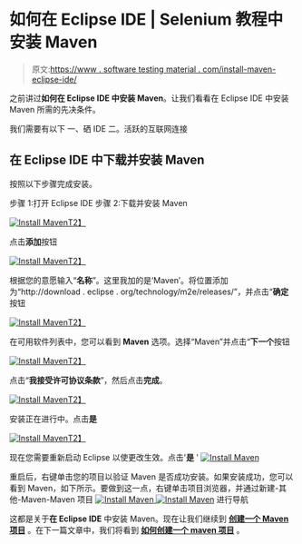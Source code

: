 # 如何在 Eclipse IDE | Selenium 教程中安装 Maven

> 原文:[https://www . software testing material . com/install-maven-eclipse-ide/](https://www.softwaretestingmaterial.com/install-maven-eclipse-ide/)

之前讲过**如何在 Eclipse IDE 中安装 Maven**。让我们看看在 Eclipse IDE 中安装 Maven 所需的先决条件。

我们需要有以下
一、硒 IDE
二。活跃的互联网连接

## 在 Eclipse IDE 中下载并安装 Maven

按照以下步骤完成安装。

步骤 1:打开 Eclipse IDE
步骤 2:下载并安装 Maven

[![Install Maven](img/424ac1a2a5f196092d98c99a901464f6.png)T2】](https://www.softwaretestingmaterial.com/wp-content/uploads/2017/07/Install-Maven-1.png)

点击**添加**按钮

[![Install Maven](img/be2a4eda1cab57a9eeee75db7fe08a35.png)T2】](https://www.softwaretestingmaterial.com/wp-content/uploads/2017/07/Install-Maven-2.png)

根据您的意愿输入“**名称**”。这里我加的是‘Maven’。将位置添加为“http://download . eclipse . org/technology/m2e/releases/”，并点击“**确定**按钮

[![Install Maven](img/690cccbd7bed97022e4cfce918c16e06.png)T2】](https://www.softwaretestingmaterial.com/wp-content/uploads/2017/07/Install-Maven-3.png)

在可用软件列表中，您可以看到 **Maven** 选项。选择“Maven”并点击“**下一个**按钮

[![Install Maven](img/7c337f5c557312848f7adfa7410b8b86.png)T2】](https://www.softwaretestingmaterial.com/wp-content/uploads/2017/07/Install-Maven-4.png)

点击“**我接受许可协议条款**”，然后点击**完成**。

[![Install Maven](img/1efd12c2322b6fe561b87ea31bce0819.png)T2】](https://www.softwaretestingmaterial.com/wp-content/uploads/2017/07/Install-Maven-5.png)

安装正在进行中。点击**是**

[![Install Maven](img/d3f62065c7d32ffd518e0c8fcf0f1e88.png)T2】](https://www.softwaretestingmaterial.com/wp-content/uploads/2017/07/Install-Maven-6.png)

现在您需要重新启动 Eclipse 以使更改生效。点击'**是** ' [![Install Maven](img/a9f61e406f203ae70631069e0e07e514.png)](https://www.softwaretestingmaterial.com/wp-content/uploads/2017/07/Install-Maven-7.png)

重启后，右键单击您的项目以验证 Maven 是否成功安装。如果安装成功，您可以看到 Maven，如下所示。要做到这一点，右键单击项目浏览器，并通过新建-其他-Maven-Maven 项目
[![Install Maven](img/7366e1b5c71c97b65b7958e2c13457e8.png) ](https://www.softwaretestingmaterial.com/wp-content/uploads/2017/07/Install-Maven-8.png) [![Install Maven](img/635f3edc821f979550b871025b4bfa1f.png)](https://www.softwaretestingmaterial.com/wp-content/uploads/2017/07/Install-Maven-9.png) 进行导航

这都是关于**在 Eclipse IDE** 中安装 Maven。现在让我们继续到 [**创建一个 Maven 项目**](https://www.softwaretestingmaterial.com/create-selenium-maven-project/) 。在下一篇文章中，我们将看到 [**如何创建一个 maven 项目**](https://www.softwaretestingmaterial.com/create-selenium-maven-project/) 。